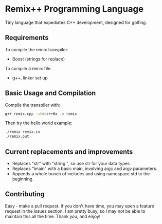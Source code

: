 # Remix++ Programming Language
Tiny language that expediates C++ development, designed for golfing.

## Requirements
To compile the remix transpiler:
 - Boost (strings for replace)

To compile a remix file:
 - g++, linker set up

## Basic Usage and Compilation
Compile the transpiler with:
```bash
g++ remix.cpp -std=c++0x -o remix
```
Then try the hello world example:
```bash
./remix remix.in
./remix.out
```
## Current replacements and improvements
 - Replaces "str" with "string ", so use str for your data types.
 - Replaces "imain" with a basic main, involving argc and argv parameters.
 - Appends a whole bunch of includes and using namespace std to the beginning.

## Contributing
Easy - make a pull request. If you don't have time, you may open a feature
request in the issues section. I am pretty busy, so I may not be able to maintain
this all the time. Thank you, and enjoy!

